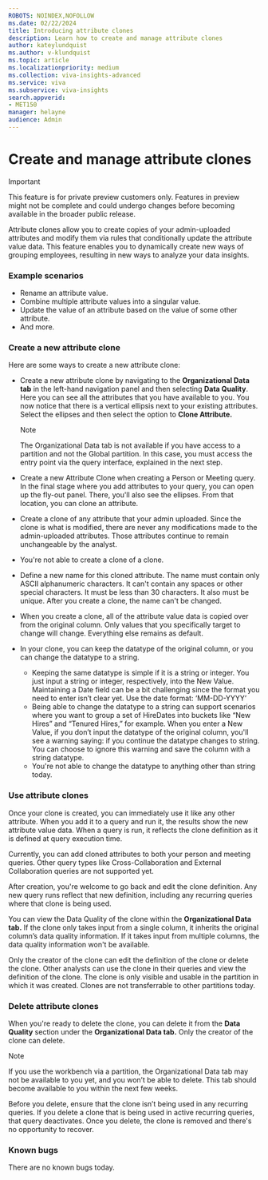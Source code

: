```yaml
---
ROBOTS: NOINDEX,NOFOLLOW
ms.date: 02/22/2024
title: Introducing attribute clones
description: Learn how to create and manage attribute clones
author: kateylundquist
ms.author: v-klundquist
ms.topic: article
ms.localizationpriority: medium 
ms.collection: viva-insights-advanced 
ms.service: viva 
ms.subservice: viva-insights 
search.appverid: 
- MET150 
manager: helayne
audience: Admin
---
```


# Create and manage attribute clones

>[!IMPORTANT]
> This feature is for private preview customers only. Features in preview might not be complete and could undergo changes before becoming available in the broader public release.

Attribute clones allow you to create copies of your admin-uploaded attributes and modify them via rules that conditionally update the attribute value data. This feature enables you to dynamically create new ways of grouping employees, resulting in new ways to analyze your data insights. 

### Example scenarios
- Rename an attribute value.
- Combine multiple attribute values into a singular value.
- Update the value of an attribute based on the value of some other attribute.
- And more.

### Create a new attribute clone
Here are some ways to create a new attribute clone:

- Create a new attribute clone by navigating to the **Organizational Data tab** in the left-hand navigation panel and then selecting **Data Quality**. Here you can see all the attributes that you have available to you. You now notice that there is a vertical ellipsis next to your existing attributes. Select the ellipses and then select the option to **Clone Attribute.**

    >[!Note]
    >The Organizational Data tab is not available if you have access to a partition and not the Global partition. In this case, you must access the entry point via the query interface, explained in the next step.

- Create a new Attribute Clone when creating a Person or Meeting query. In the final stage where you add attributes to your query, you can open up the fly-out panel. There, you'll also see the ellipses. From that location, you can clone an attribute.
- Create a clone of any attribute that your admin uploaded. Since the clone is what is modified, there are never any modifications made to the admin-uploaded attributes. Those attributes continue to remain unchangeable by the analyst.
- You're not able to create a clone of a clone. 
- Define a new name for this cloned attribute. The name must contain only ASCII alphanumeric characters. It can't contain any spaces or other special characters. It must be less than 30 characters. It also must be unique. After you create a clone, the name can't be changed.
- When you create a clone, all of the attribute value data is copied over from the original column. Only values that you specifically target to change will change. Everything else remains as default.
- In your clone, you can keep the datatype of the original column, or you can change the datatype to a string.
    - Keeping the same datatype is simple if it is a string or integer. You just input a string or integer, respectively, into the New Value. Maintaining a Date field can be a bit challenging since the format you need to enter isn’t clear yet. Use the date format: ‘MM-DD-YYYY’
    - Being able to change the datatype to a string can support scenarios where you want to group a set of HireDates into buckets like “New Hires” and “Tenured Hires,” for example. When you enter a New Value, if you don’t input the datatype of the original column, you'll see a warning saying: if you continue the datatype changes to string. You can choose to ignore this warning and save the column with a string datatype.
    - You're not able to change the datatype to anything other than string today.

### Use attribute clones
Once your clone is created, you can immediately use it like any other attribute. When you add it to a query and run it, the results show the new attribute value data. When a query is run, it reflects the clone definition as it is defined at query execution time.

Currently, you can add cloned attributes to both your person and meeting queries. Other query types like Cross-Collaboration and External Collaboration queries are not supported yet.

After creation, you're welcome to go back and edit the clone definition. Any new query runs reflect that new definition, including any recurring queries where that clone is being used.

You can view the Data Quality of the clone within the **Organizational Data tab.** If the clone only takes input from a single column, it inherits the original column’s data quality information. If it takes input from multiple columns, the data quality information won't be available.

Only the creator of the clone can edit the definition of the clone or delete the clone. Other analysts can use the clone in their queries and view the definition of the clone. The clone is only visible and usable in the partition in which it was created. Clones are not transferrable to other partitions today.

### Delete attribute clones
When you're ready to delete the clone, you can delete it from the **Data Quality** section under the **Organizational Data tab.** Only the creator of the clone can delete.

>[!Note]
>If you use the workbench via a partition, the Organizational Data tab may not be available to you yet, and you won’t be able to delete. This tab should become available to you within the next few weeks.

Before you delete, ensure that the clone isn’t being used in any recurring queries. If you delete a clone that is being used in active recurring queries, that query deactivates. Once you delete, the clone is removed and there's no opportunity to recover.

### Known bugs
There are no known bugs today.
